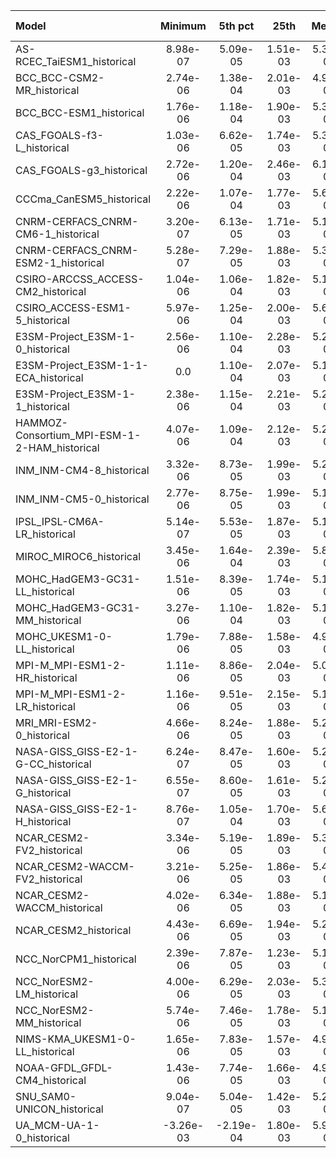 Model | Minimum | 5th pct | 25th | Median | 75th | 95th pct | Maximum
 :-- |  :--:  |  :--:  |  :--:  |  :--:  |  :--:  |  :--:  |  :--: 
AS-RCEC_TaiESM1_historical |  8.98e-07 |  5.09e-05 |  1.51e-03 |  5.37e-03 |  0.0127 |  0.0185 |  0.0281
BCC_BCC-CSM2-MR_historical |  2.74e-06 |  1.38e-04 |  2.01e-03 |  4.99e-03 |  0.0118 |  0.0174 |  0.0229
BCC_BCC-ESM1_historical |  1.76e-06 |  1.18e-04 |  1.90e-03 |  5.35e-03 |  0.0125 |  0.0178 |  0.0227
CAS_FGOALS-f3-L_historical |  1.03e-06 |  6.62e-05 |  1.74e-03 |  5.32e-03 |  0.0114 |  0.0174 |  0.0241
CAS_FGOALS-g3_historical |  2.72e-06 |  1.20e-04 |  2.46e-03 |  6.18e-03 |  0.0128 |  0.0180 |  0.0222
CCCma_CanESM5_historical |  2.22e-06 |  1.07e-04 |  1.77e-03 |  5.67e-03 |  0.0145 |  0.0218 |  0.0297
CNRM-CERFACS_CNRM-CM6-1_historical |  3.20e-07 |  6.13e-05 |  1.71e-03 |  5.14e-03 |  0.0116 |  0.0170 |  0.0225
CNRM-CERFACS_CNRM-ESM2-1_historical |  5.28e-07 |  7.29e-05 |  1.88e-03 |  5.32e-03 |  0.0119 |  0.0174 |  0.0231
CSIRO-ARCCSS_ACCESS-CM2_historical |  1.04e-06 |  1.06e-04 |  1.82e-03 |  5.11e-03 |  0.0120 |  0.0177 |  0.0251
CSIRO_ACCESS-ESM1-5_historical |  5.97e-06 |  1.25e-04 |  2.00e-03 |  5.61e-03 |  0.0127 |  0.0185 |  0.0278
E3SM-Project_E3SM-1-0_historical |  2.56e-06 |  1.10e-04 |  2.28e-03 |  5.29e-03 |  0.0120 |  0.0176 |  0.0230
E3SM-Project_E3SM-1-1-ECA_historical | 0.0 |  1.10e-04 |  2.07e-03 |  5.17e-03 |  0.0119 |  0.0175 |  0.0227
E3SM-Project_E3SM-1-1_historical |  2.38e-06 |  1.15e-04 |  2.21e-03 |  5.25e-03 |  0.0120 |  0.0177 |  0.0230
HAMMOZ-Consortium_MPI-ESM-1-2-HAM_historical |  4.07e-06 |  1.09e-04 |  2.12e-03 |  5.26e-03 |  0.0116 |  0.0156 |  0.0214
INM_INM-CM4-8_historical |  3.32e-06 |  8.73e-05 |  1.99e-03 |  5.25e-03 |  0.0121 |  0.0168 |  0.0305
INM_INM-CM5-0_historical |  2.77e-06 |  8.75e-05 |  1.99e-03 |  5.19e-03 |  0.0118 |  0.0166 |  0.0315
IPSL_IPSL-CM6A-LR_historical |  5.14e-07 |  5.53e-05 |  1.87e-03 |  5.14e-03 |  0.0118 |  0.0175 |  0.0247
MIROC_MIROC6_historical |  3.45e-06 |  1.64e-04 |  2.39e-03 |  5.81e-03 |  0.0126 |  0.0186 |  0.0258
MOHC_HadGEM3-GC31-LL_historical |  1.51e-06 |  8.39e-05 |  1.74e-03 |  5.13e-03 |  0.0121 |  0.0177 |  0.0255
MOHC_HadGEM3-GC31-MM_historical |  3.27e-06 |  1.10e-04 |  1.82e-03 |  5.19e-03 |  0.0120 |  0.0179 |  0.0307
MOHC_UKESM1-0-LL_historical |  1.79e-06 |  7.88e-05 |  1.58e-03 |  4.97e-03 |  0.0119 |  0.0176 |  0.0269
MPI-M_MPI-ESM1-2-HR_historical |  1.11e-06 |  8.86e-05 |  2.04e-03 |  5.00e-03 |  0.0120 |  0.0169 |  0.0240
MPI-M_MPI-ESM1-2-LR_historical |  1.16e-06 |  9.51e-05 |  2.15e-03 |  5.14e-03 |  0.0117 |  0.0164 |  0.0225
MRI_MRI-ESM2-0_historical |  4.66e-06 |  8.24e-05 |  1.88e-03 |  5.26e-03 |  0.0126 |  0.0192 |  0.0239
NASA-GISS_GISS-E2-1-G-CC_historical |  6.24e-07 |  8.47e-05 |  1.60e-03 |  5.28e-03 |  0.0129 |  0.0186 |  0.0267
NASA-GISS_GISS-E2-1-G_historical |  6.55e-07 |  8.60e-05 |  1.61e-03 |  5.29e-03 |  0.0130 |  0.0187 |  0.0259
NASA-GISS_GISS-E2-1-H_historical |  8.76e-07 |  1.05e-04 |  1.70e-03 |  5.60e-03 |  0.0130 |  0.0186 |  0.0269
NCAR_CESM2-FV2_historical |  3.34e-06 |  5.19e-05 |  1.89e-03 |  5.38e-03 |  0.0127 |  0.0185 |  0.0235
NCAR_CESM2-WACCM-FV2_historical |  3.21e-06 |  5.25e-05 |  1.86e-03 |  5.45e-03 |  0.0128 |  0.0187 |  0.0236
NCAR_CESM2-WACCM_historical |  4.02e-06 |  6.34e-05 |  1.88e-03 |  5.17e-03 |  0.0125 |  0.0189 |  0.0262
NCAR_CESM2_historical |  4.43e-06 |  6.69e-05 |  1.94e-03 |  5.24e-03 |  0.0126 |  0.0190 |  0.0263
NCC_NorCPM1_historical |  2.39e-06 |  7.87e-05 |  1.23e-03 |  5.18e-03 |  0.0120 |  0.0173 |  0.0224
NCC_NorESM2-LM_historical |  4.00e-06 |  6.29e-05 |  2.03e-03 |  5.32e-03 |  0.0125 |  0.0186 |  0.0249
NCC_NorESM2-MM_historical |  5.74e-06 |  7.46e-05 |  1.78e-03 |  5.17e-03 |  0.0121 |  0.0181 |  0.0259
NIMS-KMA_UKESM1-0-LL_historical |  1.65e-06 |  7.83e-05 |  1.57e-03 |  4.96e-03 |  0.0119 |  0.0176 |  0.0253
NOAA-GFDL_GFDL-CM4_historical |  1.43e-06 |  7.74e-05 |  1.66e-03 |  4.94e-03 |  0.0116 |  0.0174 |  0.0246
SNU_SAM0-UNICON_historical |  9.04e-07 |  5.04e-05 |  1.42e-03 |  5.24e-03 |  0.0123 |  0.0175 |  0.0240
UA_MCM-UA-1-0_historical | -3.26e-03 | -2.19e-04 |  1.80e-03 |  5.91e-03 |  0.0142 |  0.0204 |  0.0275
